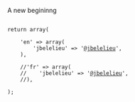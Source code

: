 A new begininng

<pre><code class="php">
return array(

    'en' => array(
        'jbelelieu' => '<a href="http://twitter.com/jbelelieu" target="_blank">@jbelelieu</a>',
    ),

    //'fr' => array(
    //    'jbelelieu' => '<a href="http://twitter.com/jbelelieu" target="_blank">@jbelelieu</a>',
    //),

);
</pre></code>